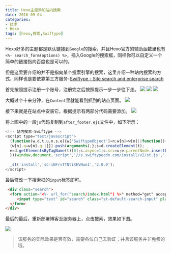 ```yaml
---
title: Hexo主题添加站内搜索
date: 2016-09-04
categories: 
- 技术
- Hexo
tags: [hexo,搜索,Swiftype]
---
```


Hexo好多的主题都是默认链接到`Google`的搜索，并且Hexo官方的辅助函数里也有`<%- search_form(options) %>`，插入Google的搜索框，同样你可以自定义一个简单的链接指向百度也是可以的。
<!-- more -->
但是这里要介绍的并不是指向某个搜索引擎的搜索，这里介绍一种站内搜索的方式，同样也是要依靠第三方服务-[Swiftype - Site search and enterprise search](https://swiftype.com/)

首先按照提示注册一个账号，注册完之后按照提示一步一步往下走。
![](http://7sbsl6.com1.z0.glb.clouddn.com/20160904147299282192067.jpg?imageView2/0/format/jpg)
![](http://7sbsl6.com1.z0.glb.clouddn.com/20160904147299290972957.jpg?imageView2/0/format/jpg)
![](http://7sbsl6.com1.z0.glb.clouddn.com/2016090414729929704023.jpg?imageView2/0/format/jpg)

大概过个十来分钟，在`Content`里就能看到抓到的站点页面。
![](http://7sbsl6.com1.z0.glb.clouddn.com/20160904147299567252403.jpg?imageView2/0/format/jpg)

接下来就是在站点中安装它，根据提示有两部分代码需要添加。
![](http://7sbsl6.com1.z0.glb.clouddn.com/20160904147299739443672.jpg?imageView2/0/format/jpg)

将上图中的一段`js`代码复制到`after_footer.ejs`文件中，如下所示：

```js
<!-- 站内搜索-Swiftype -->
<script type="text/javascript">
  (function(w,d,t,u,n,s,e){w['SwiftypeObject']=n;w[n]=w[n]||function(){
  (w[n].q=w[n].q||[]).push(arguments);};s=d.createElement(t);
  e=d.getElementsByTagName(t)[0];s.async=1;s.src=u;e.parentNode.insertBefore(s,e);
  })(window,document,'script','//s.swiftypecdn.com/install/v2/st.js','_st');
  
  _st('install','sC-iNFrvTTNtiXEVNwo1','2.0.0');
</script>
```

最后修改一下搜索框的`input`标签即可。

```html
 <div class="search">
  <form action="<%- url_for("search/index.html") %>" method="get" accept-charset="utf-8">
     <input type="text" id="search" class="st-default-search-input" placeholder="Search" />
  </form>
</div> 
```

最后的最后，重新部署博客至服务器上，点击搜索，效果如下图。

![](http://7sbsl6.com1.z0.glb.clouddn.com/20160904147299612934294.jpg?imageView2/0/format/jpg)

> 该服务的实际效果是否有效，需要各位自己去验证；并且该服务并非免费的哦。